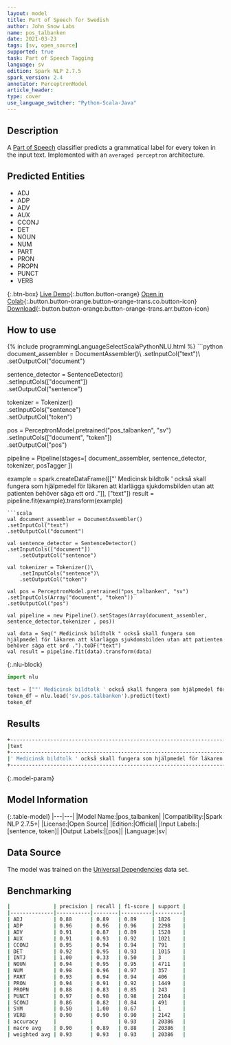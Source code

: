 ```yaml
---
layout: model
title: Part of Speech for Swedish
author: John Snow Labs
name: pos_talbanken
date: 2021-03-23
tags: [sv, open_source]
supported: true
task: Part of Speech Tagging
language: sv
edition: Spark NLP 2.7.5
spark_version: 2.4
annotator: PerceptronModel
article_header:
type: cover
use_language_switcher: "Python-Scala-Java"
---
```


## Description

A [Part of Speech](https://en.wikipedia.org/wiki/Part_of_speech) classifier predicts a grammatical label for every token in the input text. Implemented with an `averaged perceptron` architecture.

## Predicted Entities

- ADJ
- ADP
- ADV
- AUX
- CCONJ
- DET
- NOUN
- NUM
- PART
- PRON
- PROPN
- PUNCT
- VERB

{:.btn-box}
[Live Demo](https://demo.johnsnowlabs.com/public/GRAMMAR_EN/){:.button.button-orange}
[Open in Colab](https://colab.research.google.com/github/JohnSnowLabs/spark-nlp-workshop/blob/master/tutorials/streamlit_notebooks/GRAMMAR_EN.ipynb){:.button.button-orange.button-orange-trans.co.button-icon}
[Download](https://s3.amazonaws.com/auxdata.johnsnowlabs.com/public/models/pos_talbanken_sv_2.7.5_2.4_1616511099635.zip){:.button.button-orange.button-orange-trans.arr.button-icon}

## How to use



<div class="tabs-box" markdown="1">
{% include programmingLanguageSelectScalaPythonNLU.html %}
```python
document_assembler = DocumentAssembler()\
.setInputCol("text")\
.setOutputCol("document")

sentence_detector = SentenceDetector()\
.setInputCols(["document"])\
.setOutputCol("sentence")


tokenizer = Tokenizer()\
    .setInputCols("sentence")\
    .setOutputCol("token")

pos = PerceptronModel.pretrained("pos_talbanken", "sv")\
.setInputCols(["document", "token"])\
.setOutputCol("pos")

pipeline = Pipeline(stages=[
document_assembler,
sentence_detector,
tokenizer,
posTagger
])

example = spark.createDataFrame([["' Medicinsk bildtolk ' också skall fungera som hjälpmedel för läkaren att klarlägga sjukdomsbilden utan att patienten behöver säga ett ord ."]], ["text"])
result = pipeline.fit(example).transform(example)
```
```scala
val document_assembler = DocumentAssembler()
.setInputCol("text")
.setOutputCol("document")

val sentence_detector = SentenceDetector()
.setInputCols(["document"])
	.setOutputCol("sentence")

val tokenizer = Tokenizer()\
    .setInputCols("sentence")\
    .setOutputCol("token")

val pos = PerceptronModel.pretrained("pos_talbanken", "sv")
.setInputCols(Array("document", "token"))
.setOutputCol("pos")

val pipeline = new Pipeline().setStages(Array(document_assembler, sentence_detector,tokenizer , pos))

val data = Seq(" Medicinsk bildtolk " också skall fungera som hjälpmedel för läkaren att klarlägga sjukdomsbilden utan att patienten behöver säga ett ord .").toDF("text")
val result = pipeline.fit(data).transform(data)
```

{:.nlu-block}
```python
import nlu

text = [""' Medicinsk bildtolk ' också skall fungera som hjälpmedel för läkaren att klarlägga sjukdomsbilden utan att patienten behöver säga ett ord .""]
token_df = nlu.load('sv.pos.talbanken').predict(text)
token_df
```
</div>

## Results

```bash
+---------------------------------------------------------------------------------------------------------------------------------------------+----------------------------------------------------------------------------------------------------------------------------------+
|text                                                                                                                                         |result                                                                                                                            |
+---------------------------------------------------------------------------------------------------------------------------------------------+----------------------------------------------------------------------------------------------------------------------------------+
|' Medicinsk bildtolk ' också skall fungera som hjälpmedel för läkaren att klarlägga sjukdomsbilden utan att patienten behöver säga ett ord . |[PUNCT, ADJ, NOUN, PUNCT, ADV, AUX, VERB, SCONJ, NOUN, ADP, NOUN, PART, VERB, NOUN, ADP, SCONJ, NOUN, AUX, VERB, DET, NOUN, PUNCT]|
+---------------------------------------------------------------------------------------------------------------------------------------------+----------------------------------------------------------------------------------------------------------------------------------+
```

{:.model-param}
## Model Information

{:.table-model}
|---|---|
|Model Name:|pos_talbanken|
|Compatibility:|Spark NLP 2.7.5+|
|License:|Open Source|
|Edition:|Official|
|Input Labels:|[sentence, token]|
|Output Labels:|[pos]|
|Language:|sv|

## Data Source

The model was trained on the [Universal Dependencies](https://www.universaldependencies.org) data set.

## Benchmarking

```bash
|              | precision | recall | f1-score | support |
|--------------|-----------|--------|----------|---------|
| ADJ          | 0.88      | 0.89   | 0.89     | 1826    |
| ADP          | 0.96      | 0.96   | 0.96     | 2298    |
| ADV          | 0.91      | 0.87   | 0.89     | 1528    |
| AUX          | 0.91      | 0.93   | 0.92     | 1021    |
| CCONJ        | 0.95      | 0.94   | 0.94     | 791     |
| DET          | 0.92      | 0.95   | 0.93     | 1015    |
| INTJ         | 1.00      | 0.33   | 0.50     | 3       |
| NOUN         | 0.94      | 0.95   | 0.95     | 4711    |
| NUM          | 0.98      | 0.96   | 0.97     | 357     |
| PART         | 0.93      | 0.94   | 0.94     | 406     |
| PRON         | 0.94      | 0.91   | 0.92     | 1449    |
| PROPN        | 0.88      | 0.83   | 0.85     | 243     |
| PUNCT        | 0.97      | 0.98   | 0.98     | 2104    |
| SCONJ        | 0.86      | 0.82   | 0.84     | 491     |
| SYM          | 0.50      | 1.00   | 0.67     | 1       |
| VERB         | 0.90      | 0.90   | 0.90     | 2142    |
| accuracy     |           |        | 0.93     | 20386   |
| macro avg    | 0.90      | 0.89   | 0.88     | 20386   |
| weighted avg | 0.93      | 0.93   | 0.93     | 20386   |
```